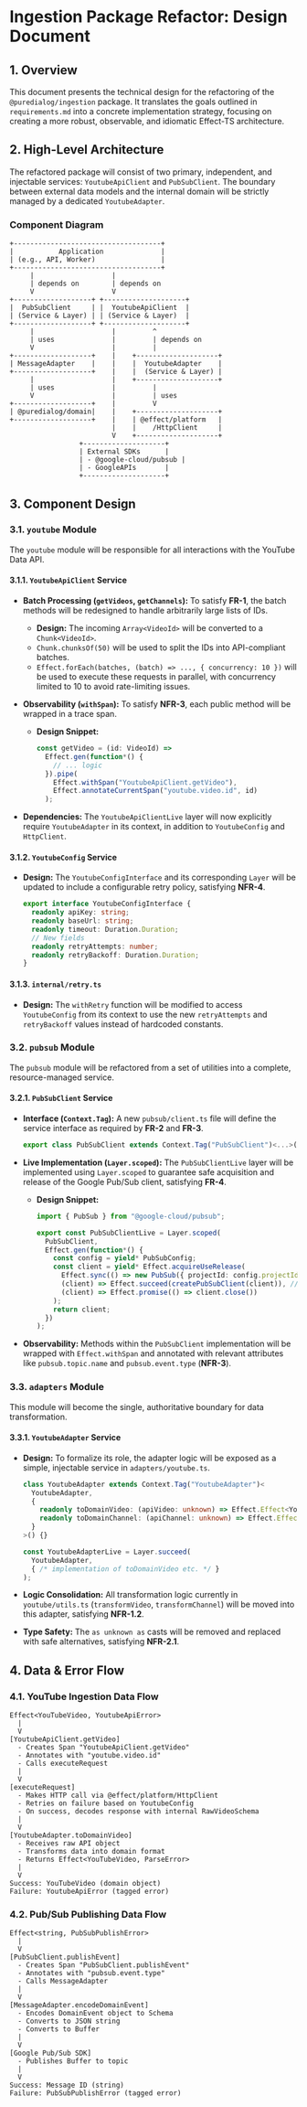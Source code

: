 # Ingestion Package Refactor: Design Document

## 1. Overview

This document presents the technical design for the refactoring of the `@puredialog/ingestion` package. It translates the goals outlined in `requirements.md` into a concrete implementation strategy, focusing on creating a more robust, observable, and idiomatic Effect-TS architecture.

## 2. High-Level Architecture

The refactored package will consist of two primary, independent, and injectable services: `YoutubeApiClient` and `PubSubClient`. The boundary between external data models and the internal domain will be strictly managed by a dedicated `YoutubeAdapter`.

### Component Diagram

```
+------------------------------------+
|           Application              |
| (e.g., API, Worker)                |
+------------------------------------+
     |                   |
     | depends on        | depends on
     V                   V
+-------------------+ +--------------------+
|  PubSubClient     | |  YoutubeApiClient  |
| (Service & Layer) | | (Service & Layer)  |
+-------------------+ +--------------------+
     |                   |         ^
     | uses              |         | depends on
     V                   |         |
+-------------------+    |    +--------------------+
| MessageAdapter    |    |    |  YoutubeAdapter    |
+-------------------+    |    |  (Service & Layer) |
     |                   |    +--------------------+
     | uses              |         |
     V                   |         | uses
+-------------------+    |         V
| @puredialog/domain|    |    +--------------------+
+-------------------+    |    | @effect/platform   |
                         |    |    /HttpClient     |
                         V    +--------------------+
                 +--------------------+
                 | External SDKs      |
                 | - @google-cloud/pubsub |
                 | - GoogleAPIs       |
                 +--------------------+
```

## 3. Component Design

### 3.1. `youtube` Module

The `youtube` module will be responsible for all interactions with the YouTube Data API.

#### 3.1.1. `YoutubeApiClient` Service

*   **Batch Processing (`getVideos`, `getChannels`):** To satisfy **FR-1**, the batch methods will be redesigned to handle arbitrarily large lists of IDs.

    *   **Design:** The incoming `Array<VideoId>` will be converted to a `Chunk<VideoId>`.
    *   `Chunk.chunksOf(50)` will be used to split the IDs into API-compliant batches.
    *   `Effect.forEach(batches, (batch) => ..., { concurrency: 10 })` will be used to execute these requests in parallel, with concurrency limited to 10 to avoid rate-limiting issues.

*   **Observability (`withSpan`):** To satisfy **NFR-3**, each public method will be wrapped in a trace span.

    *   **Design Snippet:**
        ```typescript
        const getVideo = (id: VideoId) =>
          Effect.gen(function*() {
            // ... logic
          }).pipe(
            Effect.withSpan("YoutubeApiClient.getVideo"),
            Effect.annotateCurrentSpan("youtube.video.id", id)
          );
        ```

*   **Dependencies:** The `YoutubeApiClientLive` layer will now explicitly require `YoutubeAdapter` in its context, in addition to `YoutubeConfig` and `HttpClient`.

#### 3.1.2. `YoutubeConfig` Service

*   **Design:** The `YoutubeConfigInterface` and its corresponding `Layer` will be updated to include a configurable retry policy, satisfying **NFR-4**.

    ```typescript
    export interface YoutubeConfigInterface {
      readonly apiKey: string;
      readonly baseUrl: string;
      readonly timeout: Duration.Duration;
      // New fields
      readonly retryAttempts: number;
      readonly retryBackoff: Duration.Duration;
    }
    ```

#### 3.1.3. `internal/retry.ts`

*   **Design:** The `withRetry` function will be modified to access `YoutubeConfig` from its context to use the new `retryAttempts` and `retryBackoff` values instead of hardcoded constants.

### 3.2. `pubsub` Module

The `pubsub` module will be refactored from a set of utilities into a complete, resource-managed service.

#### 3.2.1. `PubSubClient` Service

*   **Interface (`Context.Tag`):** A new `pubsub/client.ts` file will define the service interface as required by **FR-2** and **FR-3**.

    ```typescript
    export class PubSubClient extends Context.Tag("PubSubClient")<...>() {}
    ```

*   **Live Implementation (`Layer.scoped`):** The `PubSubClientLive` layer will be implemented using `Layer.scoped` to guarantee safe acquisition and release of the Google Pub/Sub client, satisfying **FR-4**.

    *   **Design Snippet:**
        ```typescript
        import { PubSub } from "@google-cloud/pubsub";

        export const PubSubClientLive = Layer.scoped(
          PubSubClient,
          Effect.gen(function*() {
            const config = yield* PubSubConfig;
            const client = yield* Effect.acquireUseRelease(
              Effect.sync(() => new PubSub({ projectId: config.projectId })),
              (client) => Effect.succeed(createPubSubClient(client)), // createPubSubClient returns the service implementation
              (client) => Effect.promise(() => client.close())
            );
            return client;
          })
        );
        ```

*   **Observability:** Methods within the `PubSubClient` implementation will be wrapped with `Effect.withSpan` and annotated with relevant attributes like `pubsub.topic.name` and `pubsub.event.type` (**NFR-3**).

### 3.3. `adapters` Module

This module will become the single, authoritative boundary for data transformation.

#### 3.3.1. `YoutubeAdapter` Service

*   **Design:** To formalize its role, the adapter logic will be exposed as a simple, injectable service in `adapters/youtube.ts`.

    ```typescript
    class YoutubeAdapter extends Context.Tag("YoutubeAdapter")<
      YoutubeAdapter,
      {
        readonly toDomainVideo: (apiVideo: unknown) => Effect.Effect<YouTubeVideo, ParseError>;
        readonly toDomainChannel: (apiChannel: unknown) => Effect.Effect<YouTubeChannel, ParseError>;
      }
    >() {}

    const YoutubeAdapterLive = Layer.succeed(
      YoutubeAdapter,
      { /* implementation of toDomainVideo etc. */ }
    );
    ```

*   **Logic Consolidation:** All transformation logic currently in `youtube/utils.ts` (`transformVideo`, `transformChannel`) will be moved into this adapter, satisfying **NFR-1.2**.

*   **Type Safety:** The `as unknown as` casts will be removed and replaced with safe alternatives, satisfying **NFR-2.1**.

## 4. Data & Error Flow

### 4.1. YouTube Ingestion Data Flow

```
Effect<YouTubeVideo, YoutubeApiError>
  |
  V
[YoutubeApiClient.getVideo]
  - Creates Span "YoutubeApiClient.getVideo"
  - Annotates with "youtube.video.id"
  - Calls executeRequest
  |
  V
[executeRequest]
  - Makes HTTP call via @effect/platform/HttpClient
  - Retries on failure based on YoutubeConfig
  - On success, decodes response with internal RawVideoSchema
  |
  V
[YoutubeAdapter.toDomainVideo]
  - Receives raw API object
  - Transforms data into domain format
  - Returns Effect<YouTubeVideo, ParseError>
  |
  V
Success: YouTubeVideo (domain object)
Failure: YoutubeApiError (tagged error)
```

### 4.2. Pub/Sub Publishing Data Flow

```
Effect<string, PubSubPublishError>
  |
  V
[PubSubClient.publishEvent]
  - Creates Span "PubSubClient.publishEvent"
  - Annotates with "pubsub.event.type"
  - Calls MessageAdapter
  |
  V
[MessageAdapter.encodeDomainEvent]
  - Encodes DomainEvent object to Schema
  - Converts to JSON string
  - Converts to Buffer
  |
  V
[Google Pub/Sub SDK]
  - Publishes Buffer to topic
  |
  V
Success: Message ID (string)
Failure: PubSubPublishError (tagged error)
```
